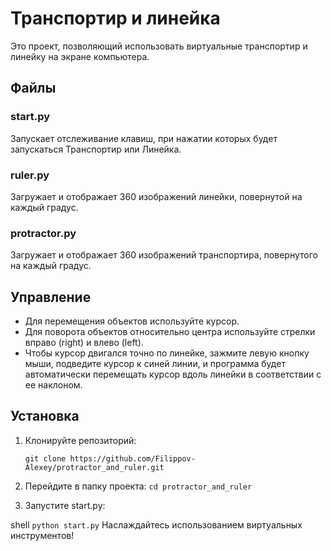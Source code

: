 # Транспортир и линейка

Это проект, позволяющий использовать виртуальные транспортир и линейку на экране компьютера.

## Файлы

### start.py
Запускает отслеживание клавиш, при нажатии которых будет запускаться Транспортир или Линейка.

### ruler.py
Загружает и отображает 360 изображений линейки, повернутой на каждый градус.

### protractor.py
Загружает и отображает 360 изображений транспортира, повернутого на каждый градус.

## Управление

- Для перемещения объектов используйте курсор.
- Для поворота объектов относительно центра используйте стрелки вправо (right) и влево (left).
- Чтобы курсор двигался точно по линейке, зажмите левую кнопку мыши, подведите курсор к синей линии, и программа будет автоматически перемещать курсор вдоль линейки в соответствии с ее наклоном.

## Установка

1. Клонируйте репозиторий:

   ```git clone https://github.com/Filippov-Alexey/protractor_and_ruler.git```

2. Перейдите в папку проекта:
   ```cd protractor_and_ruler```
3. Запустите start.py:

shell
```python start.py```
Наслаждайтесь использованием виртуальных инструментов!
